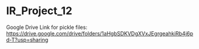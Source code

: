 # IR_Project_12

Google Drive Link for pickle files: https://drive.google.com/drive/folders/1aHgbSDKVDgXVxJEgrgeahkiRb4j6pd-T?usp=sharing
